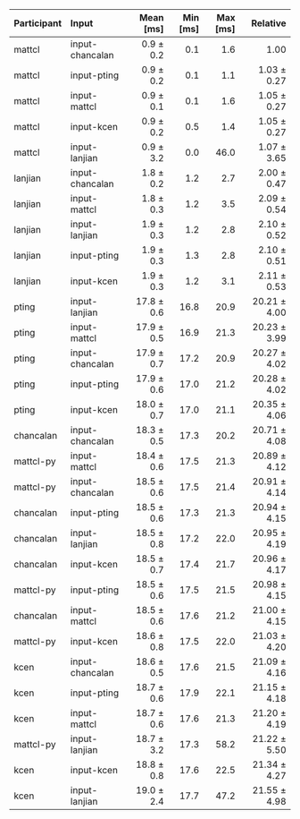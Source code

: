 | Participant | Input | Mean [ms] | Min [ms] | Max [ms] | Relative |
|:---|:---|---:|---:|---:|---:|
| mattcl | input-chancalan | 0.9 ± 0.2 | 0.1 | 1.6 | 1.00 |
| mattcl | input-pting | 0.9 ± 0.2 | 0.1 | 1.1 | 1.03 ± 0.27 |
| mattcl | input-mattcl | 0.9 ± 0.1 | 0.1 | 1.6 | 1.05 ± 0.27 |
| mattcl | input-kcen | 0.9 ± 0.2 | 0.5 | 1.4 | 1.05 ± 0.27 |
| mattcl | input-lanjian | 0.9 ± 3.2 | 0.0 | 46.0 | 1.07 ± 3.65 |
| lanjian | input-chancalan | 1.8 ± 0.2 | 1.2 | 2.7 | 2.00 ± 0.47 |
| lanjian | input-mattcl | 1.8 ± 0.3 | 1.2 | 3.5 | 2.09 ± 0.54 |
| lanjian | input-lanjian | 1.9 ± 0.3 | 1.2 | 2.8 | 2.10 ± 0.52 |
| lanjian | input-pting | 1.9 ± 0.3 | 1.3 | 2.8 | 2.10 ± 0.51 |
| lanjian | input-kcen | 1.9 ± 0.3 | 1.2 | 3.1 | 2.11 ± 0.53 |
| pting | input-lanjian | 17.8 ± 0.6 | 16.8 | 20.9 | 20.21 ± 4.00 |
| pting | input-mattcl | 17.9 ± 0.5 | 16.9 | 21.3 | 20.23 ± 3.99 |
| pting | input-chancalan | 17.9 ± 0.7 | 17.2 | 20.9 | 20.27 ± 4.02 |
| pting | input-pting | 17.9 ± 0.6 | 17.0 | 21.2 | 20.28 ± 4.02 |
| pting | input-kcen | 18.0 ± 0.7 | 17.0 | 21.1 | 20.35 ± 4.06 |
| chancalan | input-chancalan | 18.3 ± 0.5 | 17.3 | 20.2 | 20.71 ± 4.08 |
| mattcl-py | input-mattcl | 18.4 ± 0.6 | 17.5 | 21.3 | 20.89 ± 4.12 |
| mattcl-py | input-chancalan | 18.5 ± 0.6 | 17.5 | 21.4 | 20.91 ± 4.14 |
| chancalan | input-pting | 18.5 ± 0.6 | 17.3 | 21.3 | 20.94 ± 4.15 |
| chancalan | input-lanjian | 18.5 ± 0.8 | 17.2 | 22.0 | 20.95 ± 4.19 |
| chancalan | input-kcen | 18.5 ± 0.7 | 17.4 | 21.7 | 20.96 ± 4.17 |
| mattcl-py | input-pting | 18.5 ± 0.6 | 17.5 | 21.5 | 20.98 ± 4.15 |
| chancalan | input-mattcl | 18.5 ± 0.6 | 17.6 | 21.2 | 21.00 ± 4.15 |
| mattcl-py | input-kcen | 18.6 ± 0.8 | 17.5 | 22.0 | 21.03 ± 4.20 |
| kcen | input-chancalan | 18.6 ± 0.5 | 17.6 | 21.5 | 21.09 ± 4.16 |
| kcen | input-pting | 18.7 ± 0.6 | 17.9 | 22.1 | 21.15 ± 4.18 |
| kcen | input-mattcl | 18.7 ± 0.6 | 17.6 | 21.3 | 21.20 ± 4.19 |
| mattcl-py | input-lanjian | 18.7 ± 3.2 | 17.3 | 58.2 | 21.22 ± 5.50 |
| kcen | input-kcen | 18.8 ± 0.8 | 17.6 | 22.5 | 21.34 ± 4.27 |
| kcen | input-lanjian | 19.0 ± 2.4 | 17.7 | 47.2 | 21.55 ± 4.98 |

